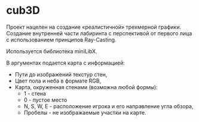 # cub3D

Проект нацелен на создание «реалистичной» трехмерной графики. Создание внутренней части лабиринта с перспективой от первого лица с использованием принципов Ray-Casting.

Используется библиотека miniLibX.

В аргументах подается карта с информацией:

<ul>
  <li> Пути до изображений текстур стен,</li>
<li> Цвет пола и неба в формате RGB,</li>
<li> Карта, окруженная стенами (возможна любой формы):
  <ul>
    <li>1 - стена</li>
    <li>0 - пустое место</li>
    <li>N, S, W, E - расположение игрока и его направление угла обзора,</li>
    <li>Пробелы - не изображаемые участки на карте.</li>
  </ul>
  </li>
</ul>

